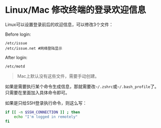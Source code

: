 # Linux/Mac 修改终端的登录欢迎信息

Linux可以设置登录前后的欢迎信息，可以修改3个文件：

Before login:
```
/etc/issue
/etc/issue.net #网络登陆显示
```
After login:
```
/etc/motd
```

> Mac上默认没有这些文件，需要手动创建。


如果是需要执行某个命令生成信息，那就需要改`~/.zshrc`或`~/.bash_profile`了。只需要在里面加入具体命令即可。

如果是只给SSH登录执行命令，则这么写：
```sh
if [[ -n $SSH_CONNECTION ]] ; then
    echo "I'm logged in remotely"
fi
```
